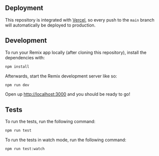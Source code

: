 ## Deployment

This repository is integrated with [Vercel](https://vercel.com), so every push to the `main` branch will automatically be deployed to production.

## Development

To run your Remix app locally (after cloning this repository), install the dependencies with:

```sh
npm install
```

Afterwards, start the Remix development server like so:

```sh
npm run dev
```

Open up [http://localhost:3000](http://localhost:3000) and you should be ready to go!

## Tests

To run the tests, run the following command:

```sh
npm run test
```

To run the tests in watch mode, run the following command:

```sh
npm run test:watch
```
